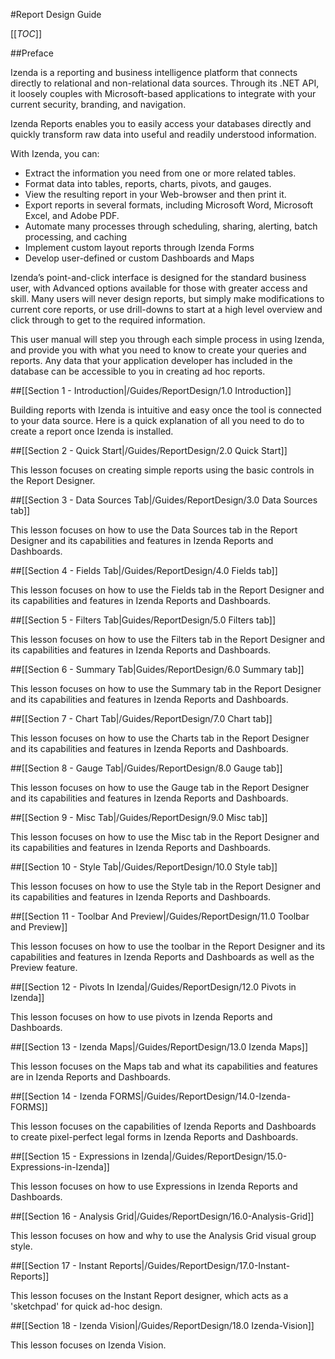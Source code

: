 #Report Design Guide

[[_TOC_]]

##Preface

Izenda is a reporting and business intelligence platform that connects directly to relational and non-relational data sources.  Through its .NET API, it loosely couples with Microsoft-based applications to integrate with your current security, branding, and navigation.

Izenda Reports enables you to easily access your databases directly and quickly transform raw data into useful and readily understood information. 

With Izenda, you can: 

* Extract the information you need from one or more related tables. 
* Format data into tables, reports, charts, pivots, and gauges. 
* View the resulting report in your Web-browser and then print it. 
* Export reports in several formats, including Microsoft Word, Microsoft Excel, and Adobe PDF.
* Automate many processes through scheduling, sharing, alerting, batch processing, and caching
* Implement custom layout reports through Izenda Forms
* Develop user-defined or custom Dashboards and Maps

Izenda’s point-and-click interface is designed for the standard business user, with Advanced options available for those with greater access and skill.  Many users will never design reports, but simply make modifications to current core reports, or use drill-downs to start at a high level overview and click through to get to the required information.  

This user manual will step you through each simple process in using Izenda, and provide you with what you need to know to create your queries and reports. Any data that your application developer has included in the database can be accessible to you in creating ad hoc reports.

##[[Section 1 - Introduction|/Guides/ReportDesign/1.0 Introduction]]

Building reports with Izenda is intuitive and easy once the tool is connected to your data source. Here is a quick explanation of all  you need to do to create a report once Izenda is installed.

##[[Section 2 - Quick Start|/Guides/ReportDesign/2.0 Quick Start]]

This lesson focuses on creating simple reports using the basic controls in the Report Designer.

##[[Section 3 - Data Sources Tab|/Guides/ReportDesign/3.0 Data Sources tab]]

This lesson focuses on how to use the Data Sources tab in the Report Designer and its capabilities and features in Izenda Reports and Dashboards.

##[[Section 4 - Fields Tab|/Guides/ReportDesign/4.0 Fields tab]]

This lesson focuses on how to use the Fields tab in the Report Designer and its capabilities and features in Izenda Reports and Dashboards.

##[[Section 5 - Filters Tab|Guides/ReportDesign/5.0 Filters tab]]

This lesson focuses on how to use the Filters tab in the Report Designer and its capabilities and features in Izenda Reports and Dashboards.

##[[Section 6 - Summary Tab|Guides/ReportDesign/6.0 Summary tab]]

This lesson focuses on how to use the Summary tab in the Report Designer and its capabilities and features in Izenda Reports and Dashboards.

##[[Section 7 - Chart Tab|/Guides/ReportDesign/7.0 Chart tab]]

This lesson focuses on how to use the Charts tab in the Report Designer and its capabilities and features in Izenda Reports and Dashboards.

##[[Section 8 - Gauge Tab|/Guides/ReportDesign/8.0 Gauge tab]]

This lesson focuses on how to use the Gauge tab in the Report Designer and its capabilities and features in Izenda Reports and Dashboards.

##[[Section 9 - Misc Tab|/Guides/ReportDesign/9.0 Misc tab]]

This lesson focuses on how to use the Misc tab in the Report Designer and its capabilities and features in Izenda Reports and Dashboards.

##[[Section 10 - Style Tab|/Guides/ReportDesign/10.0 Style tab]]

This lesson focuses on how to use the Style tab in the Report Designer and its capabilities and features in Izenda Reports and Dashboards.

##[[Section 11 - Toolbar And Preview|/Guides/ReportDesign/11.0 Toolbar and Preview]]

This lesson focuses on how to use the toolbar in the Report Designer and its capabilities and features in Izenda Reports and Dashboards as well as the Preview feature.

##[[Section 12 - Pivots In Izenda|/Guides/ReportDesign/12.0 Pivots in Izenda]]

This lesson focuses on how to use pivots in Izenda Reports and Dashboards.

##[[Section 13 - Izenda Maps|/Guides/ReportDesign/13.0 Izenda Maps]]

This lesson focuses on the Maps tab and what its capabilities and features are in Izenda Reports and Dashboards.

##[[Section 14 - Izenda FORMS|/Guides/ReportDesign/14.0-Izenda-FORMS]]

This lesson focuses on the capabilities of Izenda Reports and Dashboards to create pixel-perfect legal forms in Izenda Reports and Dashboards.

##[[Section 15 - Expressions in Izenda|/Guides/ReportDesign/15.0-Expressions-in-Izenda]]

This lesson focuses on how to use Expressions in Izenda Reports and Dashboards.

##[[Section 16 - Analysis Grid|/Guides/ReportDesign/16.0-Analysis-Grid]]

This lesson focuses on how and why to use the Analysis Grid visual group style.

##[[Section 17 - Instant Reports|/Guides/ReportDesign/17.0-Instant-Reports]]

This lesson focuses on the Instant Report designer, which acts as a 'sketchpad' for quick ad-hoc design.

##[[Section 18 - Izenda Vision|/Guides/ReportDesign/18.0 Izenda-Vision]]

This lesson focuses on Izenda Vision.